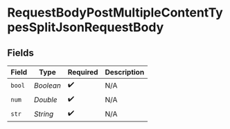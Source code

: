 # RequestBodyPostMultipleContentTypesSplitJsonRequestBody


## Fields

| Field              | Type               | Required           | Description        |
| ------------------ | ------------------ | ------------------ | ------------------ |
| `bool`             | *Boolean*          | :heavy_check_mark: | N/A                |
| `num`              | *Double*           | :heavy_check_mark: | N/A                |
| `str`              | *String*           | :heavy_check_mark: | N/A                |